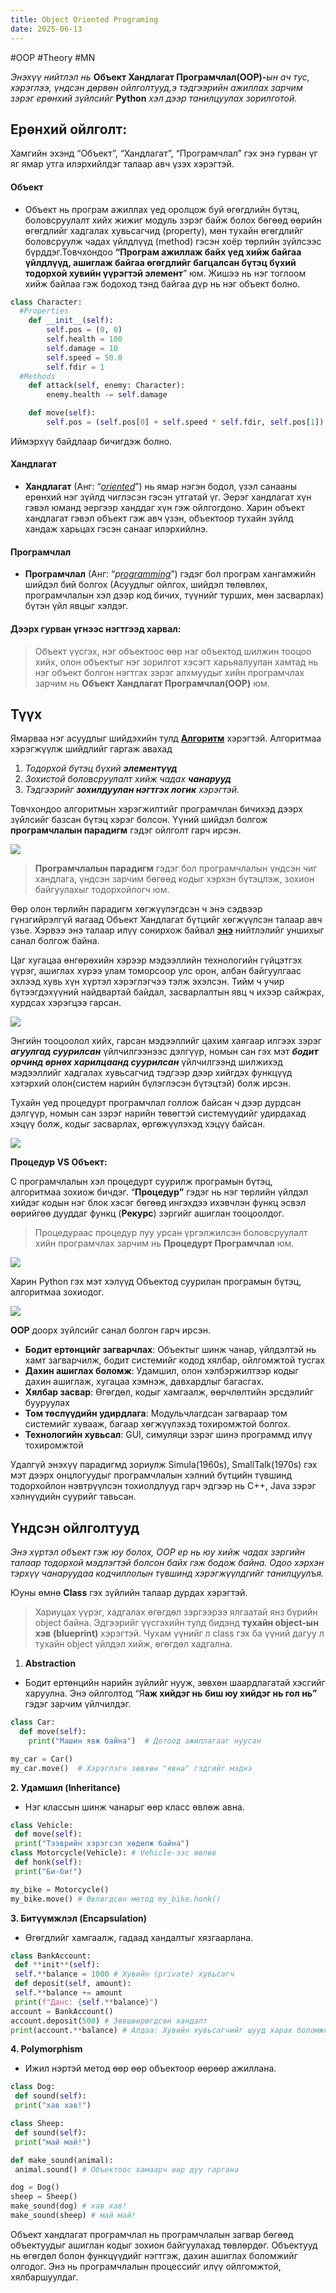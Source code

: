 ```yaml
---
title: Object Oriented Programing
date: 2025-06-13
---
```

#OOP #Theory #MN

_Энэхүү нийтлэл нь_ **Объект Хандлагат Програмчлал(OOP)-**_ын ач тус, хэрэглээ, үндсэн дөрвөн ойлголтууд,э тэдгээрийн ажиллах зарчим зэрэг ерөнхий зүйлсийг_ **Python** _хэл дээр танилцуулах зорилготой._

## Ерөнхий ойлголт:

Хамгийн эхэнд “Объект”, “Хандлагат”, “Програмчлал” гэх энэ гурван үг яг ямар утга илэрхийлдэг талаар авч үзэх хэрэгтэй.

#### **Объект**

- Объект нь програм ажиллах үед оролцож буй өгөгдлийн бүтэц, боловсруулалт хийх жижиг модуль зэрэг байж болох бөгөөд өөрийн өгөгдлийг хадгалах хувьсагчид (property), мөн тухайн өгөгдлийг боловсруулж чадах үйлдлүүд (method) гэсэн хоёр төрлийн зүйлсээс бүрддэг.Товчхондоо **“Програм ажиллаж байх үед хийж байгаа үйлдлүүд, ашиглаж байгаа өгөгдлийг багцалсан бүтэц бүхий тодорхой хувийн үүрэгтэй элемент**” юм. Жишээ нь нэг тоглоом хийж байлаа гэж бодоход тэнд байгаа дүр нь нэг объект болно.

```python
class Character:
  #Properties
    def __init__(self):
        self.pos = (0, 0)
        self.health = 100
        self.damage = 10
        self.speed = 50.0
        self.fdir = 1
  #Methods
    def attack(self, enemy: Character):
        enemy.health -= self.damage

    def move(self):
        self.pos = (self.pos[0] + self.speed * self.fdir, self.pos[1])

```

Иймэрхүү байдлаар бичигдэж болно.




#### **Хандлагат**

- **Хандлагат** (Анг: “[_oriented_](https://bolor-toli.com/result?word=-oriented&direction=1)”) нь ямар нэгэн бодол, үзэл санааны ерөнхий нэг зүйлд чиглэсэн гэсэн утгатай үг. Эерэг хандлагат хүн гэвэл юманд эергээр ханддаг хүн гэж ойлгогдоно. Харин объект хандлагат гэвэл объект гэж авч үзэн, объектоор тухайн зүйлд хандаж харьцах гэсэн санааг илэрхийлнэ.

#### **Програмчлал**

- **Програмчлал** (Анг: “_p_[_rogramming_](http://merriam-webster.com/dictionary/programming)”) гэдэг бол програм хангамжийн шийдэл бий болгох (Асуудлыг ойлгох, шийдэл төлөвлөх, програмчлалын хэл дээр код бичих, түүнийг турших, мөн засварлах) бүтэн үйл явцыг хэлдэг.

#### **Дээрх гурван үгнээс нэгтгээд харвал:**

> Объект үүсгэх, нэг объектоос өөр нэг объектод шилжин тооцоо хийх, олон объектыг нэг зорилгот хэсэгт харьяалуулан хамтад нь нэг объект болгон нэгтгэх зэрэг алхмуудыг хийн програмчлах зарчим нь **Объект Хандлагат Програмчлал(OOP)** юм.

## Түүх

Ямарваа нэг асуудлыг шийдэхийн тулд [**Алгоритм**](https://medium.com/@PQ_007/%D0%B0%D0%BB%D0%B3%D0%BE%D1%80%D0%B8%D1%82%D0%BC-9a8302f68ecc) хэрэгтэй. Алгоритмаа хэрэгжүүлж шийдлийг гаргаж авахад

1. _Тодорхой бүтэц бүхий_ **_элементүүд_**
2. _Зохистой боловсруулалт хийж чадах_ **_чанарууд_**
3. _Тэдгээрийг_ **_зохилдуулан нэгтгэх логик_** _хэрэгтэй._

Товчхондоо алгоритмын хэрэгжилтийг програмчлан бичихэд дээрх зүйлсийг базсан бүтэц хэрэг болсон. Үүний шийдэл болгож **програмчлалын парадигм** гэдэг ойлголт гарч ирсэн.

![](https://miro.medium.com/v2/resize:fit:700/0*5b2JO35ycc_7EY0b.jpeg)

> **Програмчлалын парадигм** гэдэг бол програмчлалын үндсэн чиг хандлага, үндсэн зарчим бөгөөд кодыг хэрхэн бүтэцлэж, зохион байгуулахыг тодорхойлогч юм.

Өөр олон төрлийн парадигм хөгжүүлэгдсэн ч энэ сэдвээр гүнзгийрэлгүй яагаад Объект Хандлагат бүтцийг хөгжүүлсэн талаар авч үзье. Хэрвээ энэ талаар илүү сонирхож байвал [**энэ**](https://blog.cleancoder.com/uncle-bob/2012/12/19/Three-Paradigms.html) нийтлэлийг уншихыг санал болгож байна.

Цаг хугацаа өнгөрөхийн хэрээр мэдээллийн технологийн гүйцэтгэх үүрэг, ашиглах хүрээ улам томорсоор улс орон, албан байгуулгаас эхлээд хувь хүн хүртэл хэрэглэгчээ тэлж эхэлсэн. Тийм ч учир бүтээгдэхүүний найдвартай байдал, засварлалтын явц ч ихээр сайжрах, хурдсах хэрэгцээ гарсан.

![](https://miro.medium.com/v2/resize:fit:700/1*Rax7N-18RoqVs4iwPiMC7Q.png)

Энгийн тооцоолол хийх, гарсан мэдээллийг цахим хаягаар илгээх зэрэг **_агуулгад суурилсан_** үйлчилгээнээс дэлгүүр, номын сан гэх мэт **_бодит орчинд өрнөх харилцаанд суурилсан_** үйлчилгээнд шилжихэд мэдээллийг хадгалах хувьсагчид тэдгээр дээр хийгдэх функцүүд хэтэрхий олон(систем нарийн бүлэглэсэн бүтэцтэй) болж ирсэн.

Тухайн үед процедурт програмчлал голлож байсан ч дээр дурдсан дэлгүүр, номын сан зэрэг нарийн төвөгтэй системүүдийг удирдахад хэцүү болж, кодыг засварлах, өргөжүүлэхэд хэцүү байсан.

![](https://miro.medium.com/v2/1*bJaCKHQLHMiSTJGyr3f_7w.png)

**Процедур VS Объект:**

C програмчлалын хэл процедурт суурилж програмын бүтэц, алгоритмаа зохиож бичдэг. “**Процедур”** гэдэг нь нэг төрлийн үйлдэл хийдэг кодын нэг блок хэсэг бөгөөд ингэхдээ ихэвчлэн функц эсвэл өөрийгөө дууддаг функц (**Рекурс**) зэргийг ашиглан тооцоолдог.

> Процедураас процедур луу урсан үргэлжилсэн боловсруулалт хийн програмчлах зарчим нь **Процедурт Програмчлал** юм.

![](https://miro.medium.com/v2/resize:fit:568/1*Bt7j4m3rH3debrQ5ETlgLQ.png)

Харин Python гэх мэт хэлүүд Объектод суурилан програмын бүтэц, алгоритмаа зохиодог.

![](https://miro.medium.com/v2/resize:fit:536/1*qGmo1Qj9nSwd9uv-dIJ99g.png)

**OOP** доорх зүйлсийг санал болгон гарч ирсэн.

- **Бодит ертөнцийг загварчлах**: Объектыг шинж чанар, үйлдэлтэй нь хамт загварчилж, бодит системийг кодод хялбар, ойлгомжтой тусгах
- **Дахин ашиглах боломж**: Удамшил, олон хэлбэржилтээр кодыг дахин ашиглаж, хугацаа хэмнэж, давхардлыг багасгах.
- **Хялбар засвар**: Өгөгдөл, кодыг хамгаалж, өөрчлөлтийн эрсдэлийг бууруулах
- **Том төслүүдийн удирдлага**: Модульчлагдсан загвараар том системийг хувааж, багаар хөгжүүлэхэд тохиромжтой болгох.
- **Технологийн хувьсал**: GUI, симуляци зэрэг шинэ программд илүү тохиромжтой

Удалгүй энэхүү парадигмд зориулж Simula(1960s), SmallTalk(1970s) гэх мэт дээрх онцлогуудыг програмчлалын хэлний бүтцийн түвшинд тодорхойлон нэвтрүүлсэн тохиолдлууд гарч эдгээр нь C++, Java зэрэг хэлнүүдийн суурийг тавьсан.

## Үндсэн ойлголтууд

_Энэ хүртэл объект гэж юу болох, OOP ер нь юу хийж чадах зэргийн талаар тодорхой мэдлэгтэй болсон байх гэж бодож байна. Одоо хэрхэн тэрхүү чанаруудаа кодчиллолын түвшинд хэрэгжүүлдгийг танилцуулъя._

Юуны өмнө **Class** гэх зүйлийн талаар дурдах хэрэгтэй.

> Хариуцах үүрэг, хадгалах өгөгдөл зэргээрээ ялгаатай янз бүрийн object байна. Эдгээрийг үүсгэхийн тулд бидэнд **тухайн object-ын хэв** **(blueprint)** хэрэгтэй. Чухам үүнийг л сlass гэх ба үүний дагуу л тухайн object үйлдэл хийж, өгөгдөл хадгална.

1. **Abstraction**

- Бодит ертөнцийн нарийн зүйлийг нууж, зөвхөн шаардлагатай хэсгийг харуулна. Энэ ойлголтод “Я**аж хийдэг нь биш юу хийдэг нь гол нь”** гэдэг зарчим үйлчилдэг.

```python
class Car:
  def move(self):
    print("Машин явж байна")  # Дотоод ажиллагааг нуусан

my_car = Car()
my_car.move()  # Хэрэглэгч зөвхөн "явна" гэдгийг мэднэ
```

**2. Удамшил (Inheritance)**

- Нэг классын шинж чанарыг өөр класс өвлөж авна.

~~~python
class Vehicle:  
 def move(self):  
 print("Тээврийн хэрэгсэл хөдөлж байна")  
class Motorcycle(Vehicle): # Vehicle-ээс өвлөв  
 def honk(self):  
 print("Би-би!")

my_bike = Motorcycle()  
my_bike.move() # Өвлөгдсөн метод my_bike.honk()

~~~

**3. Битүүмжлэл (Encapsulation)**

- Өгөгдлийг хамгаалж, гадаад хандалтыг хязгаарлана.

~~~python
class BankAccount:  
 def **init**(self):  
 self.**balance = 1000 # Хувийн (private) хувьсагч  
 def deposit(self, amount):  
 self.**balance += amount  
 print(f"Данс: {self.**balance}")  
account = BankAccount()  
account.deposit(500) # Зөвшөөрөгдсөн хандалт  
print(account.**balance) # Алдаа: Хувийн хувьсагчийг шууд харах боломжгүй
~~~

**4. Polymorphism**

- Ижил нэртэй метод өөр өөр объектоор өөрөөр ажиллана.
~~~python
class Dog:  
 def sound(self):  
 print("хав хав!")

class Sheep:  
 def sound(self):  
 print("май май!")

def make_sound(animal):  
 animal.sound() # Объектоос хамаарч өөр дуу гаргана

dog = Dog()  
sheep = Sheep()  
make_sound(dog) # хав хав!  
make_sound(sheep) # май май!
~~~

Объект хандлагат програмчлал нь програмчлалын загвар бөгөөд объектуудыг ашиглан кодыг зохион байгуулахад төвлөрдөг. Объектууд нь өгөгдөл болон функцүүдийг нэгтгэж, дахин ашиглах боломжийг олгодог. Энэ нь програмчлалын процессийг илүү ойлгомжтой, хялбаршуулдаг.
